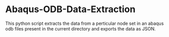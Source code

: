 # Abaqus-ODB-Data-Extraction
This python script extracts the data from a perticular node set in an abaqus odb files present in the current directory and exports the data as JSON.
